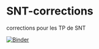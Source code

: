 # SNT-corrections
corrections pour les TP de SNT

[![Binder](https://mybinder.org/badge_logo.svg)](https://mybinder.org/v2/gh/CDERYCKE/SNT-corrections/master)
